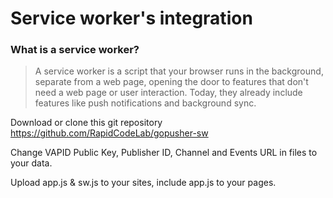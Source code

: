 # Service worker's  integration


### What is a service worker? 

> A service worker is a script that your browser runs in the background, separate from a web page, opening the door to features that don't need a web page or user interaction. Today, they already include features like push notifications and background sync.


Download or clone this git repository https://github.com/RapidCodeLab/gopusher-sw

Change VAPID Public Key, Publisher ID, Channel and Events URL in files to your data.

Upload app.js & sw.js to your sites, include app.js to your pages.